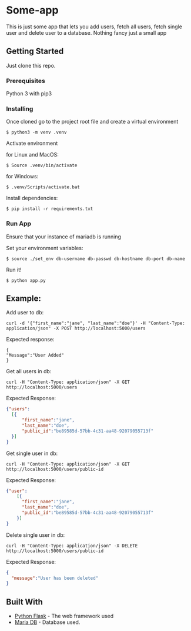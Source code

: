 # Some-app

This is just some app that lets you add users, fetch all users, fetch single user and delete user to a database.
Nothing fancy just a small app

## Getting Started

Just clone this repo.
### Prerequisites

Python 3 with pip3


### Installing

Once cloned go to the project root file and create a virtual environment

```
$ python3 -m venv .venv
```

Activate environment

for Linux and MacOS:
```
$ Source .venv/bin/activate
```
for Windows:
```
$ .venv/Scripts/activate.bat
```

Install dependencies:

```
$ pip install -r requirements.txt
```

### Run App

Ensure that your instance of mariadb is running

Set your environment variables:

```
$ source ./set_env db-username db-passwd db-hostname db-port db-name
```

Run it!

```
$ python app.py
```



## Example:

Add user to db:
```
curl -d '{"first_name":"jane", "last_name":"doe"}' -H "Content-Type: application/json" -X POST http://localhost:5000/users
```
Expected response:
```
{
"Message":"User Added"
}
```
Get all users in db:
```
curl -H "Content-Type: application/json" -X GET http://localhost:5000/users
```
Expected Response:

```json
{"users":
  [{
      "first_name":"jane",
      "last_name":"doe",
      "public_id":"be89585d-57bb-4c31-aa48-92079055713f"
  }]
}

```
Get single user in db:
```
curl -H "Content-Type: application/json" -X GET http://localhost:5000/users/public-id
```

Expected Response:

```json
{"user":
    [{
      "first_name":"jane",
      "last_name":"doe",
      "public_id":"be89585d-57bb-4c31-aa48-92079055713f"
    }]
}
```
Delete single user in db:
```
curl -H "Content-Type: application/json" -X DELETE http://localhost:5000/users/public-id
```

Expected Response:
```json
{
  "message":"User has been deleted"
}

```

## Built With


* [Python Flask](https://palletsprojects.com/p/flask/) - The web framework used
* [Maria DB](https://mariadb.org/) - Database used.